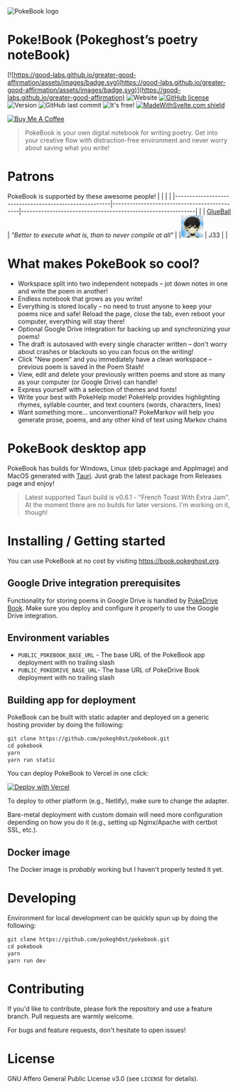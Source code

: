 <img src="/static/logo.png" width="300px" alt="PokeBook logo"/>

# Poke!Book (Pokeghost’s poetry noteBook)

[![https://good-labs.github.io/greater-good-affirmation/assets/images/badge.svg](https://good-labs.github.io/greater-good-affirmation/assets/images/badge.svg)](https://good-labs.github.io/greater-good-affirmation)
![Website](https://img.shields.io/website?url=https%3A%2F%2Fbook.pokeghost.org)
[![GitHub license](https://img.shields.io/github/license/pokegh0st/pokebook.svg)](https://github.com/pokegh0st/pokebook/blob/main/LICENSE)
![Version](https://img.shields.io/github/v/release/pokegh0st/pokebook)
![GitHub last commit](https://img.shields.io/github/last-commit/pokegh0st/pokebook)
![It's free!](https://img.shields.io/badge/price-%240-brightgreen)
[![MadeWithSvelte.com shield](https://madewithsvelte.com/storage/repo-shields/4280-shield.svg)](https://madewithsvelte.com/p/pokebook/shield-link)

<a href="https://www.buymeacoffee.com/pokegh0st" target="_blank"><img src="https://cdn.buymeacoffee.com/buttons/v2/default-yellow.png" alt="Buy Me A Coffee" style="height: 40px !important;" ></a>

> PokeBook is your own digital notebook for writing poetry. Get into your creative flow with distraction-free environment and never worry about saving what you write!

# Patrons

PokeBook is supported by these awesome people!
| | | |
|-------------------------------------------------------|---------------------------------------------|-------------------------------------------------------------|
| | [GlueBall](https://twitter.com/MrThernlund) | _"Better to execute what is, than to never compile at all"_ |
|<img src="./patrons/j33.png" width="50px" alt="J33"/> | J33 | |

# What makes PokeBook so cool?

- Workspace split into two independent notepads – jot down notes in one and write the poem in another!
- Endless notebook that grows as you write!
- Everything is stored locally – no need to trust anyone to keep your poems nice and safe! Reload the page, close the tab, even reboot your computer, everything will stay there!
- Optional Google Drive integration for backing up and synchronizing your poems!
- The draft is autosaved with every single character written – don't worry about crashes or blackouts so you can focus on the writing!
- Click "New poem" and you immediately have a clean workspace – previous poem is saved in the Poem Stash!
- View, edit and delete your previously written poems and store as many as your computer (or Google Drive) can handle!
- Express yourself with a selection of themes and fonts!
- Write your best with PokeHelp mode! PokeHelp provides highlighting rhymes, syllable counter, and text counters (words, characters, lines)
- Want something more... unconventional? PokeMarkov will help you generate prose, poems, and any other kind of text using Markov chains

# PokeBook desktop app

PokeBook has builds for Windows, Linux (deb package and AppImage) and MacOS generated with [Tauri](https://github.com/tauri-apps/tauri). Just grab the latest package from Releases page and enjoy!

> Latest supported Tauri build is v0.6.1 - "French Toast With Extra Jam". At the moment there are no builds for later versions. I'm working on it, though!

# Installing / Getting started

You can use PokeBook at no cost by visiting https://book.pokeghost.org.

## Google Drive integration prerequisites

Functionality for storing poems in Google Drive is handled by [PokeDrive Book](https://github.com/pokegh0st/pokedrive-book). Make sure you deploy and configure it properly to use the Google Drive integration.

## Environment variables

- `PUBLIC_POKEBOOK_BASE_URL` - The base URL of the PokeBook app deployment with no trailing slash
- `PUBLIC_POKEDRIVE_BASE_URL`- The base URL of PokeDrive Book deployment with no trailing slash

## Building app for deployment

PokeBook can be built with static adapter and deployed on a generic hosting provider by doing the following:

```
git clone https://github.com/pokegh0st/pokebook.git
cd pokebook
yarn
yarn run static
```

You can deploy PokeBook to Vercel in one click:

[![Deploy with Vercel](https://vercel.com/button)](https://vercel.com/new/clone?repository-url=https%3A%2F%2Fgithub.com%2Fpokegh0st%2Fpokebook&env=PUBLIC_POKEDRIVE_BASE_URL,PUBLIC_POKEBOOK_BASE_URL)

To deploy to other platform (e.g., Netlify), make sure to change the adapter.

Bare-metal deployment with custom domain will need more configuration depending on how you do it (e.g., setting up Nginx/Apache with certbot SSL, etc.).

## Docker image

The Docker image is _probably_ working but I haven't properly tested it yet.

# Developing

Environment for local development can be quickly spun up by doing the following:

```
git clone https://github.com/pokegh0st/pokebook.git
cd pokebook
yarn
yarn run dev
```

# Contributing

If you'd like to contribute, please fork the repository and use a feature branch. Pull requests are warmly welcome.

For bugs and feature requests, don't hesitate to open issues!

# License

GNU Affero General Public License v3.0 (see `LICENSE` for details).
